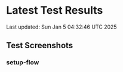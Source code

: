 # Latest Test Results

Last updated: Sun Jan  5 04:32:46 UTC 2025

## Test Screenshots

### setup-flow

